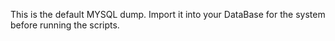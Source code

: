 This is the default MYSQL dump.
Import it into your DataBase for the system before running the scripts.
